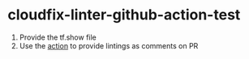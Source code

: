# cloudfix-linter-github-action-test

1. Provide the tf.show file
2. Use the [action](https://github.com/trilogy-group/cloudfix-linter-github-action) to provide lintings as comments on PR